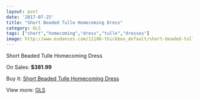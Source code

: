 ```yaml
---
layout: post
date: '2017-07-25'
title: "Short Beaded Tulle Homecoming Dress"
category: GLS
tags: ["short","homecoming","dress","tulle","dresses"]
image: http://www.eudances.com/11106-thickbox_default/short-beaded-tulle-homecoming-dress.jpg
---
```

Short Beaded Tulle Homecoming Dress

On Sales: **$381.99**
<a href="https://www.eudances.com/en/gls/3542-short-beaded-tulle-homecoming-dress.html"><amp-img layout="responsive" width="600" height="600" src="//www.eudances.com/11106-thickbox_default/short-beaded-tulle-homecoming-dress.jpg" alt="Short Beaded Tulle Homecoming Dress 0" /></a>
<a href="https://www.eudances.com/en/gls/3542-short-beaded-tulle-homecoming-dress.html"><amp-img layout="responsive" width="600" height="600" src="//www.eudances.com/11114-thickbox_default/short-beaded-tulle-homecoming-dress.jpg" alt="Short Beaded Tulle Homecoming Dress 1" /></a>
<a href="https://www.eudances.com/en/gls/3542-short-beaded-tulle-homecoming-dress.html"><amp-img layout="responsive" width="600" height="600" src="//www.eudances.com/11113-thickbox_default/short-beaded-tulle-homecoming-dress.jpg" alt="Short Beaded Tulle Homecoming Dress 2" /></a>
<a href="https://www.eudances.com/en/gls/3542-short-beaded-tulle-homecoming-dress.html"><amp-img layout="responsive" width="600" height="600" src="//www.eudances.com/11112-thickbox_default/short-beaded-tulle-homecoming-dress.jpg" alt="Short Beaded Tulle Homecoming Dress 3" /></a>
<a href="https://www.eudances.com/en/gls/3542-short-beaded-tulle-homecoming-dress.html"><amp-img layout="responsive" width="600" height="600" src="//www.eudances.com/11111-thickbox_default/short-beaded-tulle-homecoming-dress.jpg" alt="Short Beaded Tulle Homecoming Dress 4" /></a>
<a href="https://www.eudances.com/en/gls/3542-short-beaded-tulle-homecoming-dress.html"><amp-img layout="responsive" width="600" height="600" src="//www.eudances.com/11110-thickbox_default/short-beaded-tulle-homecoming-dress.jpg" alt="Short Beaded Tulle Homecoming Dress 5" /></a>
<a href="https://www.eudances.com/en/gls/3542-short-beaded-tulle-homecoming-dress.html"><amp-img layout="responsive" width="600" height="600" src="//www.eudances.com/11109-thickbox_default/short-beaded-tulle-homecoming-dress.jpg" alt="Short Beaded Tulle Homecoming Dress 6" /></a>
<a href="https://www.eudances.com/en/gls/3542-short-beaded-tulle-homecoming-dress.html"><amp-img layout="responsive" width="600" height="600" src="//www.eudances.com/11108-thickbox_default/short-beaded-tulle-homecoming-dress.jpg" alt="Short Beaded Tulle Homecoming Dress 7" /></a>
<a href="https://www.eudances.com/en/gls/3542-short-beaded-tulle-homecoming-dress.html"><amp-img layout="responsive" width="600" height="600" src="//www.eudances.com/11107-thickbox_default/short-beaded-tulle-homecoming-dress.jpg" alt="Short Beaded Tulle Homecoming Dress 8" /></a>

Buy it: [Short Beaded Tulle Homecoming Dress](https://www.eudances.com/en/gls/3542-short-beaded-tulle-homecoming-dress.html "Short Beaded Tulle Homecoming Dress")

View more: [GLS](https://www.eudances.com/en/70-GLS "GLS")